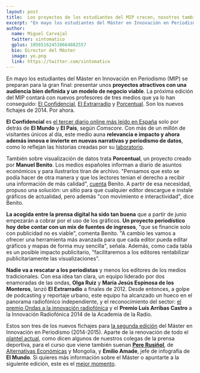 ```yaml
---
layout: post
title:  Los proyectos de los estudiantes del MIP crecen, nosotros también 
excerpt: "En mayo los estudiantes del Máster en Innovación en Periodismo (MIP) se preparan para la gran final: presentar unos proyectos atractivos con una audiencia bien definida y un modelo de negocio viable. La próxima edición del MIP contará con nuevos profesores de tres medios que ya lo han conseguido: El Confidencial, El Extrarradio y Porcentuales. Son los nuevos fichajes de 2014. Por ahora."
author:
  name: Miguel Carvajal
  twitter: sintomatico
  gplus: 105651624538664882557 
  bio: Director del Máster
  image: yo.png
  link: https://twitter.com/sintomatico
---
```

En mayo los estudiantes del Máster en Innovación en Periodismo (MIP) se preparan para la gran final: presentar unos **proyectos atractivos con una audiencia bien definida y un modelo de negocio viable**. La próxima edición del MIP contará con nuevos profesores de tres medios que ya lo han conseguido: [El Confidencial](http://www.elconfidencial.com/), [El Extrarradio](http://www.elextrarradio.com/) y [Porcentual](http://www.porcentual.es/). Son los nuevos fichajes de 2014. Por ahora.

**El Confidencial** es [el tercer diario online más leído en España](http://blogs.elconfidencial.com/comunicacion/en-contacto/2014-02-18/el-confidencial-se-convierte-en-el-tercer-medio-mas-leido-a-diario_85035/) solo por detrás de **El Mundo** y **El País**, según _Comscore_. Con más de un millón de visitantes únicos al día, este medio auna **relevancia e impacto y ahora además innova e invierte en nuevas narrativas y periodismo de datos**, como lo reflejan las historias creadas por su [laboratorio](http://www.elconfidencial.com/autores/elconfidencial-lab-560/). 

También sobre visualización de datos trata **Porcentual**, un proyecto creado por **Manuel Benito**. Los medios españoles informan a diario de asuntos económicos y para ilustrarlos tiran de archivo. "Pensamos que esto se podía hacer de otra manera y que los lectores tenían el derecho a recibir una información de más calidad", [cuenta](http://www.masquenegocio.com/2014/02/10/manuel-benito-porcentual-es-editor-web-graficos-actualidad/) Benito. A partir de esa necesidad, propuso una solución: un sitio para que cualquier editor descargue e instale gráficos de actualidad, pero además "con movimiento e interactividad", dice Benito. 

**La acogida entre la prensa digital ha sido tan buena** que a partir de junio empezarán a cobrar por el uso de los gráficos. **Un proyecto periodístico hoy debe contar con un mix de fuentes de ingresos**, "que se financie solo con publicidad no es viable", comenta Benito. "A cambio les vamos a ofrecer una herramienta más avanzada para que cada editor pueda editar gráficos y mapas de forma muy sencilla", señala. Además, como cada tabla es un posible impacto publicitario, "facilitaremos a los editores rentabilizar publicitariamente las visualizaciones". 

**Nadie va a rescatar a los periodistas** y menos los editores de los medios tradicionales. Con esa idea tan clara, un equipo liderado por dos enamoradas de las ondas, **Olga Ruiz** y **María Jesús Espinosa de los Monteros**, lanzó **El Extrarradio** a finales de 2012. Desde entonces, a golpe de podcasting y reportaje urbano, este equipo ha alcanzado un hueco en el panorama radiofónico independiente, y el reconocimiento del sector: [el premio Ondas a la innovación radiofónica](https://www.youtube.com/watch?v=NBolX0i0Q5Q) y el **Premio Luís Arribas Castro** a la Innovación Radiofónica 2014 de la Academia de la Radio. 

Estos son tres de los nuevos fichajes para [la segunda edición](http://mip.umh.es) del Máster en Innovación en Periodismo (2014-2015). Aparte de la renovación de todo el [plantel actual](http://mip.umh.es/profesores.htm), como dicen algunos de nuestros colegas de la prensa deportiva, para el curso que viene también suenan [**Pere Rusiñol**](https://twitter.com/pererusi), de [Alternativas Económicas](http://alternativaseconomicas.coop/) y Mongolia, y **Emilio Amade**, jefe de infografía de **El Mundo**. Si quieres más información sobre el Máster o apuntarte a la siguiente edición, este es el [mejor momento](http://mip.umh.es/preinscripcion.htm).  